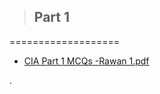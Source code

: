 


> ## Part 1

===================


- [CIA Part 1 MCQs -Rawan 1.pdf](https://github.com/user-attachments/files/21949433/CIA.Part.1.MCQs.-Rawan.1.pdf)



.

>
